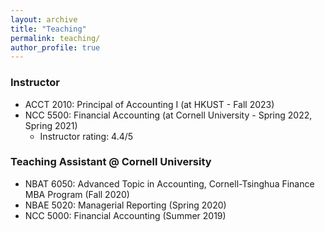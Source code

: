 ```yaml
---
layout: archive
title: "Teaching"
permalink: teaching/
author_profile: true
---
```


### Instructor
  * ACCT 2010: Principal of Accounting I (at HKUST - Fall 2023)
  * NCC 5500: Financial Accounting (at Cornell University - Spring 2022, Spring 2021)
      * Instructor rating: 4.4/5

### Teaching Assistant @ Cornell University

  * NBAT 6050: Advanced Topic in Accounting, Cornell-Tsinghua Finance MBA Program (Fall 2020)
  * NBAE 5020: Managerial Reporting (Spring 2020)
  * NCC 5000: Financial Accounting (Summer 2019)

